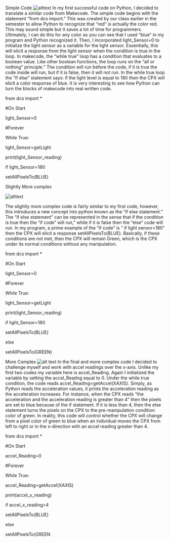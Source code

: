 Simple Code
![alttext](https://andrewsdcsblog.files.wordpress.com/2018/04/screen-shot-2018-04-12-at-9-21-12-pm.png)
In my first successful code on Python, I decided to translate a similar code from Makecode. The simple code begins with the statement “from dcs import.” This was created by our class earlier in the semester to allow Python to recognize that “red” is actually the color red. This may sound simple but it saves a lot of time for programmers. Ultimately, I can do this for any color as you can see that I used “blue” in my program and Python recognized it. Then, I incorporated light_Sensor=0 to initialize the light sensor as a variable for the light sensor. Essentially, this will elicit a response from the light sensor when the condition is true in the loop. In makecode, the “while true” loop has a condition that evaluates to a boolean value. Like other boolean functions, the loop runs on the “all or nothing” principle.” The condition will run before the code, if it is true the code inside will run, but if it is false, then it will not run. In the while true loop the “if else” statement says: if the light level is equal to 180 then the CPX will elicit a color response of blue. It is very interesting to see how Python can turn the blocks of makecode into real written code.

from dcs import *

#On Start

light_Sensor=0

#Forever

While True:

light_Sensor=getLight

print(light_Sensor_reading)

if light_Sensor=180

setAllPixelsTo(BLUE)

  
  

Slightly More complex

  ![alttext](https://andrewsdcsblog.files.wordpress.com/2018/04/screen-shot-2018-04-12-at-9-23-19-pm.png)

The slightly more complex code is fairly similar to my first code, however, this introduces a new concept into python known as the “if else statement.” The “if else statement” can be represented in the sense that if the condition is true then the “if code” will run,” while if it is false then the “else” code will run. In my program, a prime example of the “if code” is “ if light sensor=180” then the CPX will elicit a response setAllPixelsTo(BLUE). Basically, if these conditions are not met, then the CPX will remain Green, which is the CPX under its normal conditions without any manipulation.

  
  
  
  
  

from dcs import *

#On Start

light_Sensor=0

#Forever

While True:

light_Sensor=getLight

print(light_Sensor_reading)

if light_Sensor=180

setAllPixelsTo(BLUE)

else

setAllPixelsTo(GREEN)

  
  
  
  
  
  

More Complex
![alt text](https://andrewsdcsblog.files.wordpress.com/2018/04/screen-shot-2018-04-12-at-9-25-02-pm.png)
In the final and more complex code I decided to challenge myself and work with accel readings over the x-axis. Unlike my first two codes my variable here is accel_Reading. Again I initialized the variable by setting the accel_Readng equal to 0. Under the while true condition, the code reads accel_Reading=getAccel(XAXIS). Simply, as Python reads the acceleration values, it prints the acceleration reading as the acceleration increases. For instance, when the CPX reads “the acceleration and the acceleration reading is greater than 4” then the pixels are set to blue because of the if statement. If it is less than 4, then the else statement turns the pixels on the CPX to the pre-manipulation condition color of green. In reality, this code will control whether the CPX will change from a pixel color of green to blue when an individual moves the CPX from left to right or in the x-direction with an accel reading greater than 4.

  

from dcs import *

#On Start

accel_Reading=0

#Forever

While True:

accel_Reading=getAccel(XAXIS)

print(accel_x_reading)

if accel_x_reading>4

setAllPixelsTo(BLUE)

else

setAllPixelsTo(GREEN
